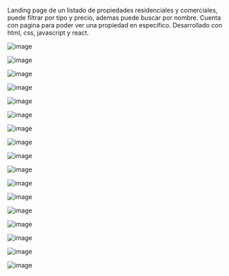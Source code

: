 Landing page de un listado de propiedades residenciales y comerciales, puede filtrar por tipo y precio, ademas puede buscar por nombre.
Cuenta con pagina para poder ver una propiedad en especifico.
Desarrollado con html, css, javascript y react.

![image](https://github.com/user-attachments/assets/42e1e51e-2969-480f-846a-b5d9d9d06b6e)

![image](https://github.com/user-attachments/assets/83ed7671-ae3e-48b6-81b2-f92a1f55b9a4)

![image](https://github.com/user-attachments/assets/cb4e0f71-8263-4f4b-9bed-e000d46a2369)

![image](https://github.com/user-attachments/assets/9100f897-9c42-4b62-a1c2-fee6a1678986)

![image](https://github.com/user-attachments/assets/83066ffd-3b95-4242-8c05-2da1a9628811)

![image](https://github.com/user-attachments/assets/b82cced2-c1d7-442b-af20-ee00e6367cea)

![image](https://github.com/user-attachments/assets/2870a4c9-816e-4118-a6ed-f894c79f5ccf)

![image](https://github.com/user-attachments/assets/c577c6aa-c2cc-4ada-856f-c240825e9303)

![image](https://github.com/user-attachments/assets/bb66d970-773a-4771-bf0b-e7e62593c60e)

![image](https://github.com/user-attachments/assets/b155ac78-4747-4f1f-bae7-25acf19edaa2)

![image](https://github.com/user-attachments/assets/5f84c092-665c-4e54-a9e7-018336ba35b0)

![image](https://github.com/user-attachments/assets/86d8deb9-4ac9-4e96-8f4d-39a3673c4173)

![image](https://github.com/user-attachments/assets/96dc8820-8c0f-4563-80ba-980b9b953202)

![image](https://github.com/user-attachments/assets/a29345d5-f148-49f6-940e-44ae1116f5ff)

![image](https://github.com/user-attachments/assets/9ad501ac-b632-41fc-9446-4d2cb3dd85b6)

![image](https://github.com/user-attachments/assets/aab983c0-f4dd-4cae-a740-54d5cfa56a82)

![image](https://github.com/user-attachments/assets/c6d35193-4f10-4a1e-9a6b-b1e1f9bd02b3)


